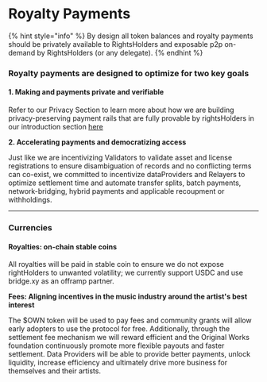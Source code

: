 # Royalty Payments

{% hint style="info" %}
By design all token balances and royalty payments should be privately available to RightsHolders and exposable p2p on-demand by RightsHolders (or any delegate).
{% endhint %}

### **Royalty payments are designed to optimize for two key goals**

#### **1. Making and payments private and verifiable**

Refer to our Privacy Section to learn more about how we are building privacy-preserving payment rails that are fully provable by rightsHolders in our introduction section [here](../../../../learn/privacy.md)

**2. Accelerating payments and democratizing access**

Just like we are incentivizing Validators to validate asset and license registrations to ensure disambiguation of records and no conflicting terms can co-exist, we committed to incentivize dataProviders and Relayers to optimize settlement time and automate transfer splits, batch payments, network-bridging, hybrid payments and applicable recoupment or withholdings.

***

### Currencies

#### Royalties: on-chain stable coins

All royalties will be paid in stable coin to ensure we do not expose rightHolders to unwanted volatility; we currently support USDC and use bridge.xy as an offramp partner.

**Fees: Aligning incentives in the music industry around the artist's best interest**

The $OWN token will be used to pay fees and community grants will allow early adopters to use the protocol for free. Additionally, through the settlement fee mechanism we will reward efficient and the Original Works foundation continuously promote more flexible payouts and faster settlement. Data Providers will be able to provide better payments, unlock liquidity, increase efficiency and ultimately drive more business for themselves and their artists.
